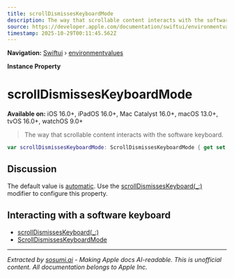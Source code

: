 ```yaml
---
title: scrollDismissesKeyboardMode
description: The way that scrollable content interacts with the software keyboard.
source: https://developer.apple.com/documentation/swiftui/environmentvalues/scrolldismisseskeyboardmode
timestamp: 2025-10-29T00:11:45.562Z
---
```


**Navigation:** [Swiftui](/documentation/swiftui) › [environmentvalues](/documentation/swiftui/environmentvalues)

**Instance Property**

# scrollDismissesKeyboardMode

**Available on:** iOS 16.0+, iPadOS 16.0+, Mac Catalyst 16.0+, macOS 13.0+, tvOS 16.0+, watchOS 9.0+

> The way that scrollable content interacts with the software keyboard.

```swift
var scrollDismissesKeyboardMode: ScrollDismissesKeyboardMode { get set }
```

## Discussion

The default value is [automatic](/documentation/swiftui/scrolldismisseskeyboardmode/automatic). Use the [scrollDismissesKeyboard(_:)](/documentation/swiftui/view/scrolldismisseskeyboard(_:)) modifier to configure this property.

## Interacting with a software keyboard

- [scrollDismissesKeyboard(_:)](/documentation/swiftui/view/scrolldismisseskeyboard(_:))
- [ScrollDismissesKeyboardMode](/documentation/swiftui/scrolldismisseskeyboardmode)

---

*Extracted by [sosumi.ai](https://sosumi.ai) - Making Apple docs AI-readable.*
*This is unofficial content. All documentation belongs to Apple Inc.*
